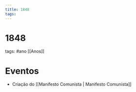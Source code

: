 ```yaml
---
title: 1848
tags: 
---
```

# 1848
tags: #ano
[[Anos]]
# Eventos
- Criação do [[Manifesto Comunista | Manifesto Comunista]]